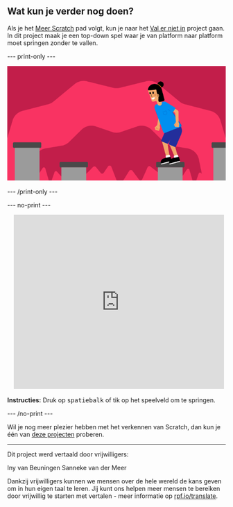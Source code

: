 ## Wat kun je verder nog doen?

Als je het [Meer Scratch](https://projects.raspberrypi.org/en/raspberrypi/more-scratch) pad volgt, kun je naar het [Val er niet in](https://projects.raspberrypi.org/en/projects/dont-fall-in) project gaan. In dit project maak je een top-down spel waar je van platform naar platform moet springen zonder te vallen.

--- print-only ---

![Val er niet in project](images/dont-fall-in-project.png)

--- /print-only ---

--- no-print ---

<div class="scratch-preview" style="margin-left: 15px;">
  <iframe allowtransparency="true" width="485" height="402" src="https://scratch.mit.edu/projects/embed/525202210/?autostart=false" frameborder="0"></iframe>
</div>

**Instructies:** Druk op <kbd>spatiebalk</kbd> of tik op het speelveld om te springen.

--- /no-print ---

Wil je nog meer plezier hebben met het verkennen van Scratch, dan kun je één van [deze projecten](https://projects.raspberrypi.org/en/projects?software%5B%5D=scratch&curriculum%5B%5D=%201) proberen.

***
Dit project werd vertaald door vrijwilligers:

Iny van Beuningen
Sanneke van der Meer

Dankzij vrijwilligers kunnen we mensen over de hele wereld de kans geven om in hun eigen taal te leren. Jij kunt ons helpen meer mensen te bereiken door vrijwillig te starten met vertalen - meer informatie op [rpf.io/translate](https://rpf.io/translate).
